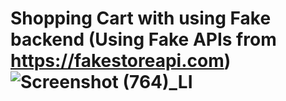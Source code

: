 # Shopping Cart with using Fake backend (Using Fake APIs from https://fakestoreapi.com)![Screenshot (764)_LI](https://user-images.githubusercontent.com/89061364/153822164-161f888c-a030-44c0-9d28-80a9fb179bc1.jpg)
